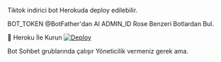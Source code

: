 Tiktok indirici bot Herokuda deploy edilebilir. 


BOT_TOKEN @BotFather'dan Al
ADMIN_ID Rose Benzeri Botlardan Bul. 


🚀 Heroku İle Kurun
[![Deploy](https://www.herokucdn.com/deploy/button.svg)](https://heroku.com/deploy?template=https://github.com/ali-mmagneto/Thetiktokindirici)


Bot Sohbet grublarında çalışır Yöneticilik vermeniz gerek ama. 
